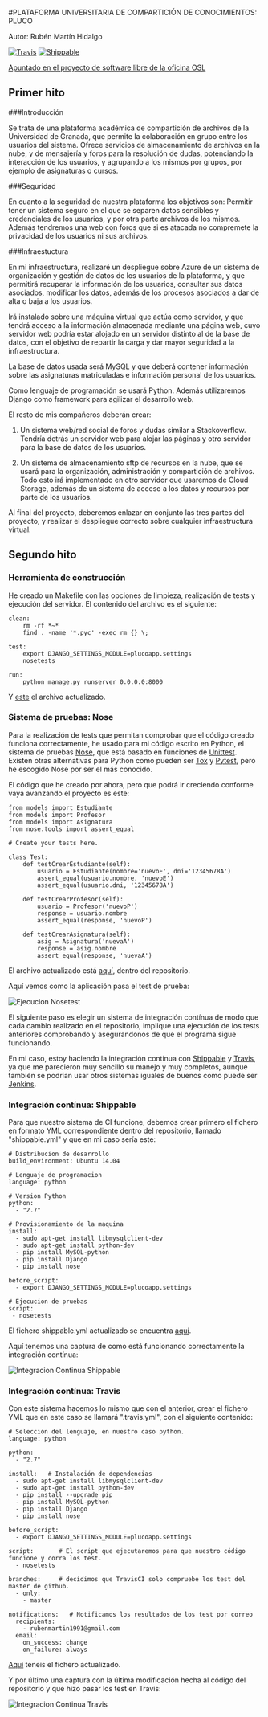 #PLATAFORMA UNIVERSITARIA DE COMPARTICIÓN DE CONOCIMIENTOS: PLUCO

Autor: Rubén Martín Hidalgo

[![Travis](https://secure.travis-ci.org/romilgildo/IV-PLUCO-RMH.png)](http://travis-ci.org/romilgildo/IV-PLUCO-RMH) [![Shippable](https://img.shields.io/shippable/561d708d1895ca44741d9f63.svg)](https://app.shippable.com/projects/561d708d1895ca44741d9f63)

[Apuntado en el proyecto de software libre de la oficina OSL](http://osl.ugr.es/bases-de-los-premios-a-proyectos-libres-de-la-ugr/)

## Primer hito

###Introducción

Se trata de una plataforma académica de compartición de archivos de la Universidad de Granada, que permite la colaboración en grupo entre los usuarios del sistema. Ofrece servicios de almacenamiento de archivos en la nube, y de mensajería y foros para la resolución de dudas, potenciando la interacción de los usuarios, y agrupando a los mismos por grupos, por ejemplo de asignaturas o cursos.

###Seguridad

En cuanto a la seguridad de nuestra plataforma los objetivos son: Permitir tener un sistema seguro en el que se separen datos sensibles y credenciales de los usuarios, y por otra parte archivos de los mismos. Además tendremos una web con foros que si es atacada no compremete la privacidad de los usuarios ni sus archivos.

###Infraestuctura

En mi infraestructura, realizaré un despliegue sobre Azure de un sistema de organización y gestión de datos de los usuarios de la plataforma, y que permitirá recuperar la información de los usuarios, consultar sus datos asociados, modificar los datos, además de los procesos asociados a dar de alta o baja a los usuarios. 

Irá instalado sobre una máquina virtual que actúa como servidor, y que tendrá acceso a la información almacenada mediante una página web, cuyo servidor web podría estar alojado en un servidor distinto al de la base de datos, con el objetivo de repartir la carga y dar mayor seguridad a la infraestructura. 

La base de datos usada será MySQL y que deberá contener información sobre las asignaturas matriculadas e información personal de los usuarios. 

Como lenguaje de programación se usará Python. Además utilizaremos Django como framework para agilizar el desarrollo web.  

El resto de mis compañeros deberán crear: 

1. Un sistema web/red social de foros y dudas similar a Stackoverflow. Tendría detrás un servidor web para alojar las páginas y otro servidor para la base de datos de los usuarios.

2. Un sistema de almacenamiento sftp de recursos en la nube, que se usará para la organización, administración y compartición de archivos. Todo esto irá implementado en otro servidor que usaremos de Cloud Storage, además de un sistema de acceso a los datos y recursos por parte de los usuarios.

Al final del proyecto, deberemos enlazar en conjunto las tres partes del proyecto, y realizar el despliegue correcto sobre cualquier infraestructura virtual.

## Segundo hito

### Herramienta de construcción

He creado un Makefile con las opciones de limpieza, realización de tests y ejecución del servidor. El contenido del archivo es el siguiente:

```
clean:
	rm -rf *~*
	find . -name '*.pyc' -exec rm {} \;

test: 
	export DJANGO_SETTINGS_MODULE=plucoapp.settings
	nosetests
	
run:
	python manage.py runserver 0.0.0.0:8000

```

Y [este](https://github.com/romilgildo/IV-PLUCO-RMH/blob/master/Makefile) el archivo actualizado.

### Sistema de pruebas: Nose

Para la realización de tests que permitan comprobar que el código creado funciona correctamente, he usado para mi código escrito en Python, el sistema de pruebas [Nose](https://nose.readthedocs.org/en/latest/), que está basado en funciones de [Unittest](https://docs.python.org/2/library/unittest.html). Existen otras alternativas para Python como pueden ser [Tox](https://testrun.org/tox/latest/) y [Pytest](http://pytest.org/latest/), pero he escogido Nose por ser el más conocido.

El código que he creado por ahora, pero que podrá ir creciendo conforme vaya avanzando el proyecto es este:

```
from models import Estudiante
from models import Profesor
from models import Asignatura
from nose.tools import assert_equal

# Create your tests here.

class Test:
	def testCrearEstudiante(self):
		usuario = Estudiante(nombre='nuevoE', dni='12345678A')
		assert_equal(usuario.nombre, 'nuevoE')
		assert_equal(usuario.dni, '12345678A')
		
	def testCrearProfesor(self):
		usuario = Profesor('nuevoP')
		response = usuario.nombre
		assert_equal(response, 'nuevoP') 
		
	def testCrearAsignatura(self):
		asig = Asignatura('nuevaA')
		response = asig.nombre
		assert_equal(response, 'nuevaA') 
```

El archivo actualizado está [aquí](https://github.com/romilgildo/IV-PLUCO-RMH/blob/master/plucoapp/tests.py), dentro del repositorio.

Aquí vemos como la aplicación pasa el test de prueba:

![Ejecucion Nosetest](https://www.dropbox.com/s/uaqyie3raze79ib/nosetest.png?dl=1)

El siguiente paso es elegir un sistema de integración contínua de modo que cada cambio realizado en el repositorio, implique una ejecución de los tests anteriores comprobando y asegurandonos de que el programa sigue funcionando.

En mi caso, estoy haciendo la integración contínua con [Shippable](https://www.shippable.com/) y [Travis](https://travis-ci.org/), ya que me parecieron muy sencillo su manejo y muy completos, aunque también se podrían usar otros sistemas iguales de buenos como puede ser [Jenkins](https://jenkins-ci.org/). 

### Integración contínua: Shippable

Para que nuestro sistema de CI funcione, debemos crear primero el fichero en formato YML correspondiente dentro del repositorio, llamado "shippable.yml" y que en mi caso sería este:

```
# Distribucion de desarrollo
build_environment: Ubuntu 14.04

# Lenguaje de programacion
language: python

# Version Python
python:
  - "2.7"

# Provisionamiento de la maquina
install:  
  - sudo apt-get install libmysqlclient-dev
  - sudo apt-get install python-dev
  - pip install MySQL-python
  - pip install Django 
  - pip install nose
  
before_script:
  - export DJANGO_SETTINGS_MODULE=plucoapp.settings
  
# Ejecucion de pruebas
script:
 - nosetests
```
 
El fichero shippable.yml actualizado se encuentra [aquí](https://github.com/romilgildo/IV-PLUCO-RMH/blob/master/shippable.yml).
 
Aquí tenemos una captura de como está funcionando correctamente la integración contínua:
 
![Integracion Continua Shippable](https://www.dropbox.com/s/s02yu9vycleuogg/ShippableCI.PNG?dl=1)

### Integración contínua: Travis

Con este sistema hacemos lo mismo que con el anterior, crear el fichero YML que en este caso se llamará ".travis.yml", con el siguiente contenido:

```
# Selección del lenguaje, en nuestro caso python. 
language: python   

python:
  - "2.7" 

install:   # Instalación de dependencias
  - sudo apt-get install libmysqlclient-dev
  - sudo apt-get install python-dev
  - pip install --upgrade pip
  - pip install MySQL-python
  - pip install Django 
  - pip install nose  
  
before_script:
  - export DJANGO_SETTINGS_MODULE=plucoapp.settings

script:       # El script que ejecutaremos para que nuestro código funcione y corra los test.
  - nosetests

branches:     # decidimos que TravisCI solo compruebe los test del master de github.
  - only:
    - master

notifications:   # Notificamos los resultados de los test por correo
  recipients:
    - rubenmartin1991@gmail.com
  email:
    on_success: change
    on_failure: always

```

[Aquí](https://github.com/romilgildo/IV-PLUCO-RMH/blob/master/.travis.yml) teneis el fichero actualizado.

Y por último una captura con la última modificación hecha al código del repositorio y que hizo pasar los test en Travis:

![Integracion Continua Travis](https://www.dropbox.com/s/gtt7w9vrilja1wr/TravisCI.PNG?dl=1)

